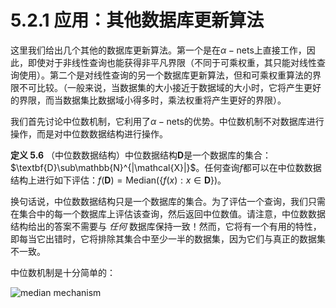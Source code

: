 # 5.2.1 应用：其他数据库更新算法

这里我们给出几个其他的数据库更新算法。第一个是在$\alpha-\text{nets}$上直接工作，因此，即使对于非线性查询也能获得非平凡界限（不同于可乘权重，其只能对线性查询使用）。第二个是对线性查询的另一个数据库更新算法，但和可乘权重算法的界限不可比较。（一般来说，当数据集的大小接近于数据域的大小时，它将产生更好的界限，而当数据集比数据域小得多时，乘法权重将产生更好的界限）。

我们首先讨论中位数机制，它利用了$\alpha-\text{nets}$的优势。中位数机制不对数据库进行操作，而是对中位数数据结构进行操作。

**定义 5.6** （中位数数据结构）中位数据结构$\textbf{D}$是一个数据库的集合：$\textbf{D}\sub\mathbb{N}^{|\mathcal{X}|}$。任何查询$f$都可以在中位数数据结构上进行如下评估：$f(\textbf{D})=\text{Median}(\{f(x):x\in\textbf{D}\})$。

换句话说，中位数数据结构只是一个数据库的集合。为了评估一个查询，我们只需在集合中的每一个数据库上评估该查询，然后返回中位数值。请注意，中位数数据结构给出的答案不需要与 *任何* 数据库保持一致！然而，它将有一个有用的特性，即每当它出错时，它将排除其集合中至少一半的数据集，因为它们与真正的数据集不一致。

中位数机制是十分简单的：

![median mechanism](/5-Generalizations/img/MedianMechanism)

